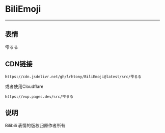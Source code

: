 # BiliEmoji
---
## 表情
雫るる
## CDN链接
```
https://cdn.jsdelivr.net/gh/lrhtony/BiliEmoji@latest/src/雫るる
```
或者使用Cloudflare
```
https://vup.pages.dev/src/雫るる
```
## 说明
Bilibili 表情的版权归原作者所有
